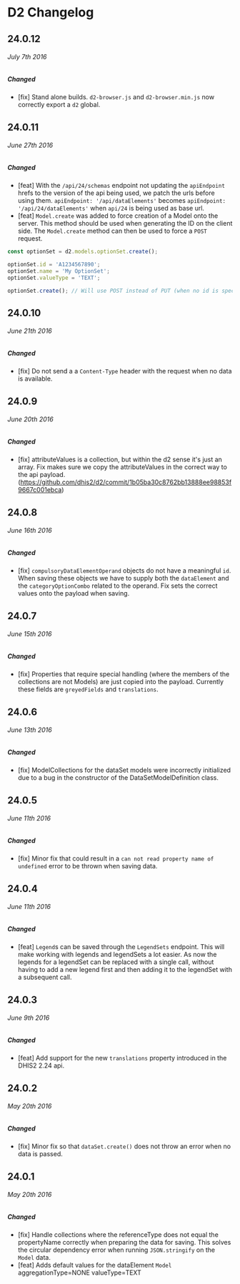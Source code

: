# D2 Changelog

## 24.0.12
###### _July 7th 2016_

##### Changed

- [fix] Stand alone builds. `d2-browser.js` and `d2-browser.min.js` now correctly export a `d2` global.

## 24.0.11
###### _June 27th 2016_

##### Changed

- [feat] With the `/api/24/schemas` endpoint not updating the `apiEndpoint` hrefs to the version of the api being used, we patch the urls before using them. `apiEndpoint: '/api/dataElements'` becomes `apiEndpoint: '/api/24/dataElements'` when `api/24` is being used as base url.
- [feat] `Model.create` was added to force creation of a Model onto the server. This method should be used when generating the ID on the client side. The `Model.create` method can then be used to force a `POST` request.
```js
const optionSet = d2.models.optionSet.create();

optionSet.id = 'A1234567890';
optionSet.name = 'My OptionSet';
optionSet.valueType = 'TEXT';

optionSet.create(); // Will use POST instead of PUT (when no id is specified either .create() or .save() can be used)
```

## 24.0.10
###### _June 21th 2016_

##### Changed
- [fix] Do not send a a `Content-Type` header with the request when no data is available.

## 24.0.9
###### _June 20th 2016_

##### Changed

- [fix] attributeValues is a collection, but within the d2 sense it's just an array. Fix makes sure we copy the attributeValues in the correct way to the api payload. (https://github.com/dhis2/d2/commit/1b05ba30c8762bb13888ee98853f9667c001ebca)

## 24.0.8
###### _June 16th 2016_

##### Changed

- [fix] `compulsoryDataElementOperand` objects do not have a meaningful `id`. When saving these objects we have to supply both the `dataElement` and the `categoryOptionCombo` related to the operand. Fix sets the correct values onto the payload when saving.

## 24.0.7
###### _June 15th 2016_

##### Changed

- [fix] Properties that require special handling (where the members of the collections are not Models) are just copied into the payload. Currently these fields are `greyedFields` and `translations`.

## 24.0.6
###### _June 13th 2016_

##### Changed

- [fix] ModelCollections for the dataSet models were incorrectly initialized due to a bug in the constructor of the DataSetModelDefinition class.

## 24.0.5
###### _June 11th 2016_

##### Changed

- [fix] Minor fix that could result in a `can not read property name of undefined` error to be thrown when saving data.

## 24.0.4
###### _June 11th 2016_

##### Changed

- [feat] `Legend`s can be saved through the `LegendSets` endpoint. This will make working with legends and legendSets a lot easier. As now the legends for a legendSet can be replaced with a single call, without having to add a new legend first and then adding it to the legendSet with a subsequent call.

## 24.0.3
###### _June 9th 2016_

##### Changed

- [feat] Add support for the new `translations` property introduced in the DHIS2 2.24 api.

## 24.0.2
###### _May 20th 2016_

##### Changed

- [fix] Minor fix so that `dataSet.create()` does not throw an error when no data is passed.

## 24.0.1
###### _May 20th 2016_

##### Changed

- [fix] Handle collections where the referenceType does not equal the propertyName correctly when preparing the data for saving. This solves the circular dependency error when running `JSON.stringify` on the `Model` data.
- [feat] Adds default values for the dataElement `Model` aggregationType=NONE valueType=TEXT

